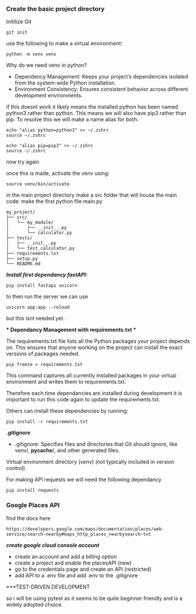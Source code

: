 ### Create the basic project directory

Initilize Git

```
git init
```

use the following to make a virtual environment:

```
python -m venv venv
```

Why do we need venv in python?

- Dependency Management: Keeps your project’s dependencies isolated from the system-wide Python installation.
- Environment Consistency: Ensures consistent behavior across different development environments.

if this doesnt work it likely means the installed python has been named python3 rather than python. This means we will also have pip3 rather than pip. To resolve this we will make a name alias for both:

```
echo "alias python=python3" >> ~/.zshrc
source ~/.zshrc
```

```
echo "alias pip=pip3" >> ~/.zshrc
source ~/.zshrc
```

now try again

once this is made, activate the venv using:

```
source venv/bin/activate
```

in the main project directory make a src folder that will house the main code:
make the first python file main.py

```
my_project/
├── src/
│   └── my_module/
│       ├── __init__.py
│       └── calculator.py
├── tests/
│   ├── __init__.py
│   └── test_calculator.py
├── requirements.txt
├── setup.py
└── README.md
```

**_Install first dependancy fastAPI:_**

```
pip install fastapi uvicorn
```

to then run the server we can use

```
uvicorn app:app --reload
```

but this isnt needed yet.

**\* Dependancy Management with requirements.txt \***

The requirements.txt file lists all the Python packages your project depends on. This ensures that anyone working on the project can install the exact versions of packages needed.

```
pip freeze > requirements.txt
```

This command captures all currently installed packages in your virtual environment and writes them to requirements.txt.

Therefore each time dependancies are installed during development it is important to run this code again to update the requirements.txt.

Others can install these dependencies by running:

```
pip install -r requirements.txt
```

**_.gitignore_**

- .gitignore: Specifies files and directories that Git should ignore, like venv/, **pycache**/, and other generated files.

Virtual environment directory (venv) (not typically included in version control).

For making API requests we will need the following dependancy

```
pip install requests
```

### Google Places API

find the docs here

```
https://developers.google.com/maps/documentation/places/web-service/search-nearby#maps_http_places_nearbysearch-txt
```

**_create google cloud console account_**

- create an account and add a billing option
- create a project and enable the placesAPI (new)
- go to the credentials page and create an API (restricted)
- add API to a .env file and add .env to the .gitignore

\*\*\*TEST-DRIVEN DEVELOPMENT

so i will be using pytest as it seems to be quite beginner friendly and is a widely adopted choice.
